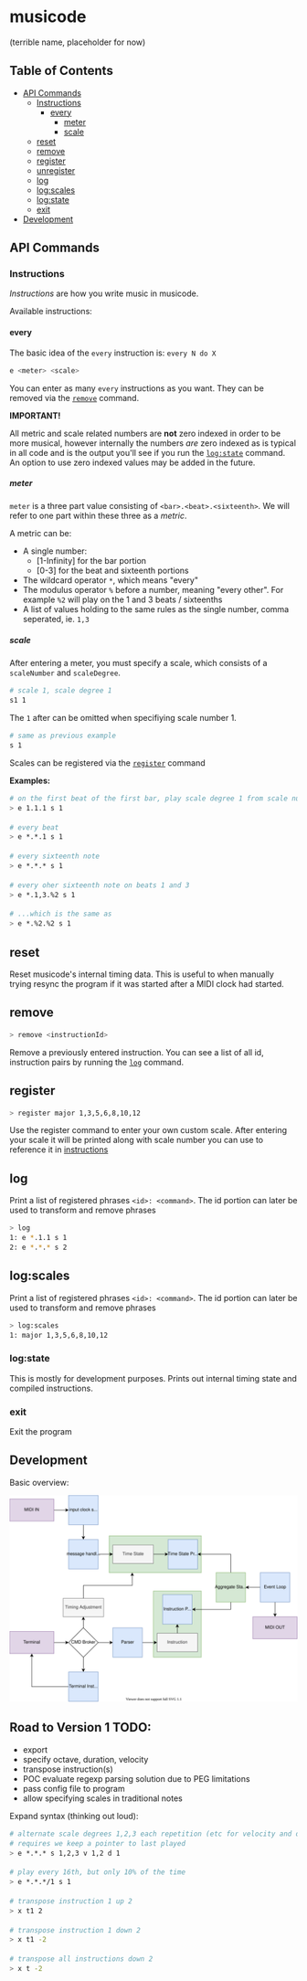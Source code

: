 # musicode

(terrible name, placeholder for now)

## Table of Contents

- [API Commands](#api-commands)
  - [Instructions](#instructions)
    - [every](#every)
      - [meter](#meter)
      - [scale](#scale)
  - [reset](#reset)
  - [remove](#remove)
  - [register](#register)
  - [unregister](#unregister)
  - [log](#log)
  - [log:scales](#log:scales)
  - [log:state](#log:state)
  - [exit](#exit)
- [Development](#development)

## API Commands

### Instructions

_Instructions_ are how you write music in musicode.

Available instructions:

#### every

The basic idea of the `every` instruction is: `every N do X`

```sh
e <meter> <scale>
```

You can enter as many `every` instructions as you want. They can be removed via
the [`remove`](#remove) command.

**IMPORTANT!**

All metric and scale related numbers are **not** zero indexed in order to be
more musical, however internally the numbers _are_ zero indexed as is typical in
all code and is the output you'll see if you run the [`log:state`](#log:state)
command. An option to use zero indexed values may be added in the future.

##### meter

`meter` is a three part value consisting of `<bar>.<beat>.<sixteenth>`. We will
refer to one part within these three as a _metric_.

A metric can be:

- A single number:
  - [1-Infinity] for the bar portion
  - [0-3] for the beat and sixteenth portions
- The wildcard operator `*`, which means "every"
- The modulus operator `%` before a number, meaning "every other". For example
  `%2` will play on the 1 and 3 beats / sixteenths
- A list of values holding to the same rules as the single number, comma
  seperated, ie. `1,3`

##### scale

After entering a meter, you must specify a scale, which consists of a
`scaleNumber` and `scaleDegree`.

```sh
# scale 1, scale degree 1
s1 1
```

The `1` after can be omitted when specifiying scale number 1.

```sh
# same as previous example
s 1
```

Scales can be registered via the [`register`](#register) command

**Examples:**

```sh
# on the first beat of the first bar, play scale degree 1 from scale number 1
> e 1.1.1 s 1

# every beat
> e *.*.1 s 1

# every sixteenth note
> e *.*.* s 1

# every oher sixteenth note on beats 1 and 3
> e *.1,3.%2 s 1

# ...which is the same as
> e *.%2.%2 s 1
```

## reset

Reset musicode's internal timing data. This is useful to when manually trying
resync the program if it was started after a MIDI clock had started.

## remove

```sh
> remove <instructionId>
```

Remove a previously entered instruction. You can see a list of all id,
instruction pairs by running the [`log`](#log) command.

## register

```sh
> register major 1,3,5,6,8,10,12
```

Use the register command to enter your own custom scale. After entering your
scale it will be printed along with scale number you can use to reference it in
[instructions](#instructions)

## log

Print a list of registered phrases `<id>: <command>`. The id portion can later
be used to transform and remove phrases

```sh
> log
1: e *.1.1 s 1
2: e *.*.* s 2
```

## log:scales

Print a list of registered phrases `<id>: <command>`. The id portion can later
be used to transform and remove phrases

```sh
> log:scales
1: major 1,3,5,6,8,10,12
```

### log:state

This is mostly for development purposes. Prints out internal timing state and
compiled instructions.

### exit

Exit the program

## Development

Basic overview:

<img src="etc/musicode.svg">

## Road to Version 1 TODO:

- export
- specify octave, duration, velocity
- transpose instruction(s)
- POC evaluate regexp parsing solution due to PEG limitations
- pass config file to program
- allow specifying scales in traditional notes

Expand syntax (thinking out loud):

```sh
# alternate scale degrees 1,2,3 each repetition (etc for velocity and duration)
# requires we keep a pointer to last played
> e *.*.* s 1,2,3 v 1,2 d 1

# play every 16th, but only 10% of the time
> e *.*.*/1 s 1

# transpose instruction 1 up 2
> x t1 2

# transpose instruction 1 down 2
> x t1 -2

# transpose all instructions down 2
> x t -2
```
